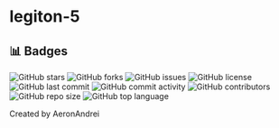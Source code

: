 # legiton-5

## 📊 Badges

![GitHub stars](https://img.shields.io/github/stars/AeronAndrei/legiton-5?style=flat-square) ![GitHub forks](https://img.shields.io/github/forks/AeronAndrei/legiton-5?style=flat-square) ![GitHub issues](https://img.shields.io/github/issues/AeronAndrei/legiton-5?style=flat-square) ![GitHub license](https://img.shields.io/github/license/AeronAndrei/legiton-5?style=flat-square) ![GitHub last commit](https://img.shields.io/github/last-commit/AeronAndrei/legiton-5?style=flat-square) ![GitHub commit activity](https://img.shields.io/github/commit-activity/m/AeronAndrei/legiton-5?style=flat-square) ![GitHub contributors](https://img.shields.io/github/contributors/AeronAndrei/legiton-5?style=flat-square) ![GitHub repo size](https://img.shields.io/github/repo-size/AeronAndrei/legiton-5?style=flat-square) ![GitHub top language](https://img.shields.io/github/languages/top/AeronAndrei/legiton-5?style=flat-square) 


Created by AeronAndrei
